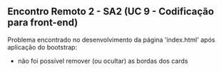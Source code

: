 ## Encontro Remoto 2 - SA2 (UC 9 - Codificação para front-end)

Problema encontrado no desenvolvimento da página 'index.html' após aplicação do bootstrap:
 - não foi possível remover (ou ocultar) as bordas dos cards